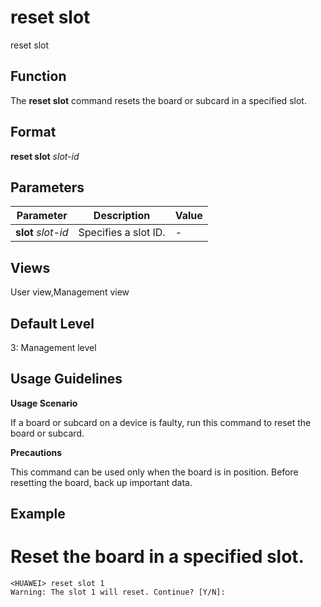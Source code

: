 reset slot
==========

reset slot

Function
--------



The **reset slot** command resets the board or subcard in a specified slot.




Format
------

**reset slot** *slot-id*


Parameters
----------

| Parameter | Description | Value |
| --- | --- | --- |
| **slot** *slot-id* | Specifies a slot ID. | - |



Views
-----

User view,Management view


Default Level
-------------

3: Management level


Usage Guidelines
----------------

**Usage Scenario**



If a board or subcard on a device is faulty, run this command to reset the board or subcard.



**Precautions**



This command can be used only when the board is in position. Before resetting the board, back up important data.




Example
-------

# Reset the board in a specified slot.
```
<HUAWEI> reset slot 1
Warning: The slot 1 will reset. Continue? [Y/N]:

```